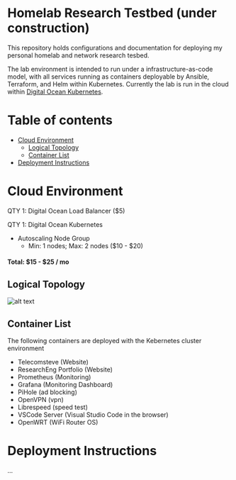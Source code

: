 # Homelab Research Testbed (under construction)

This repository holds configurations and documentation for deploying my personal homelab and network research tesbed.

The lab environment is intended to run under a infrastructure-as-code model, with all services running as containers deployable by Ansible, Terraform, and Helm within Kubernetes. Currently the lab is run in the cloud within [Digital Ocean Kubernetes](https://www.digitalocean.com/products/kubernetes/). 

# Table of contents

<!--ts-->

- [Cloud Environment](#cloud-environment)
  - [Logical Topology](#logical-topology) 
  - [Container List](#container-list)
- [Deployment Instructions](#deployment-instructions)  
<!--te-->

# Cloud Environment

QTY 1: Digital Ocean Load Balancer ($5) 

QTY 1: Digital Ocean Kubernetes
- Autoscaling Node Group
  -  Min: 1 nodes; Max: 2 nodes ($10 - $20)

#### Total: $15 - $25 / mo  


## Logical Topology
![alt text](https://github.com/stevenplatt/homelab/blob/main/img/cloud_k8s.jpg?raw=true)

  
## Container List

The following containers are deployed with the Kebernetes cluster environment

- Telecomsteve (Website)
- ResearchEng Portfolio (Website)
- Prometheus (Monitoring)
- Grafana (Monitoring Dashboard)
- PiHole (ad blocking)
- OpenVPN (vpn)
- Librespeed (speed test)
- VSCode Server (Visual Studio Code in the browser)
- OpenWRT (WiFi Router OS)
  
  
# Deployment Instructions


...
